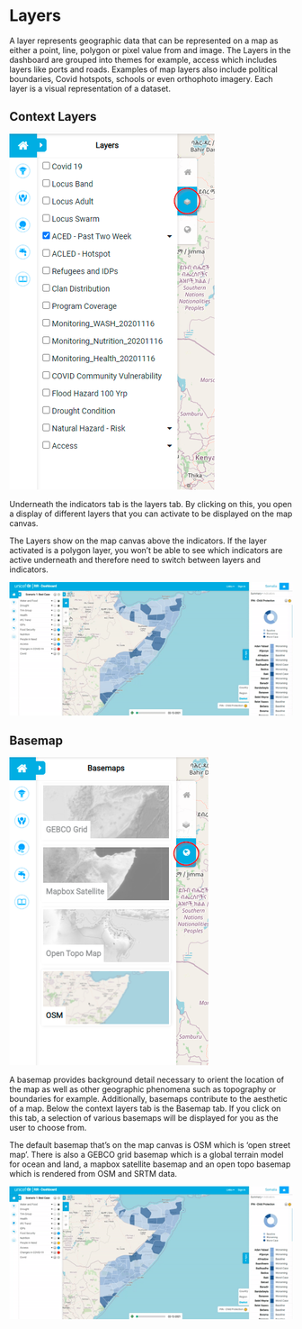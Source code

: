 # Layers

A layer represents geographic data that can be represented on a map as either a point, line, polygon or pixel value from and image. 
The Layers in the dashboard are grouped into themes for example, access which includes layers like ports and roads. 
Examples of map layers also include political boundaries, Covid hotspots, schools or even orthophoto imagery. 
Each layer is a visual representation of a dataset.

## Context Layers
![Context Layers Tab](../assets/screenshots/context-layers-tab.png "Context Layers Tab")

Underneath the indicators tab is the layers tab. 
By clicking on this, you open a display of different layers that you can activate to be displayed on the map canvas.

The Layers show on the map canvas above the indicators. 
If the layer activated is a polygon layer, you won’t be able to see which indicators are active underneath and therefore need to switch between layers and indicators.

![Context Layers](../assets/screencasts/context-layers.gif "Context Layers")

## Basemap
![Basemap Tab ](../assets/screenshots/basemap-tab.png "Basemap Tab")

A basemap provides background detail necessary to orient the location of the map as well as other geographic phenomena such as topography or boundaries for example. 
Additionally, basemaps contribute to the aesthetic of a map. 
Below the context layers tab is the Basemap tab. 
If you click on this tab, a selection of various basemaps will be displayed for you as the user to choose from.

The default basemap that’s on the map canvas is OSM which is ‘open street map’. 
There is also a GEBCO grid basemap which is a global terrain model for ocean and land, a mapbox satellite basemap and an open topo basemap which is rendered from OSM and SRTM data.

![Basemap ](../assets/screencasts/basemap.gif "Basemap") 
